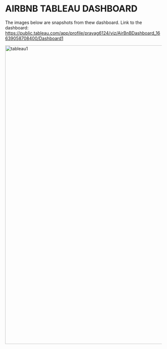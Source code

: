 # AIRBNB TABLEAU DASHBOARD
The images below are snapshots from thew dashboard.
Link to the dashboard: https://public.tableau.com/app/profile/prayag6124/viz/AirBnBDashboard_16639058708400/Dashboard1
<!DOCTYPE html>
<html>
<body>
<img width="960" alt="tableau1" src="https://user-images.githubusercontent.com/90112687/191891276-795169b7-a1d7-40b7-8392-20b82957d594.png">
</body>
</html>
